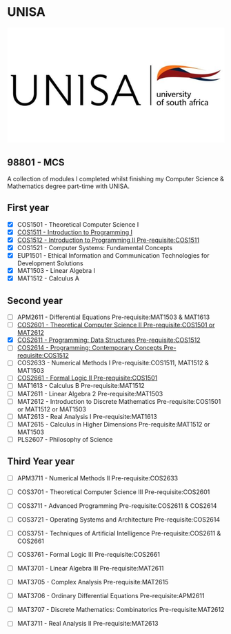 # UNISA

<p align="center">
  <img src="src/unisa.jpg"/>
</p>

## 98801 - MCS
A collection of modules I completed whilst finishing my Computer Science & Mathematics degree part-time with UNISA.

## First year
- [x] COS1501 - Theoretical Computer Science I 	
- [x] [COS1511 - Introduction to Programming I](https://github.com/luyandamncube/UNISA/tree/master/year1/COS1511) 	
- [x] [COS1512 - Introduction to Programming II 	Pre-requisite:COS1511](https://github.com/luyandamncube/UNISA/tree/master/year1/COS1512) 
- [x] COS1521 - Computer Systems: Fundamental Concepts 	
- [x] EUP1501 - Ethical Information and Communication Technologies for Development Solutions 	
- [x] MAT1503 - Linear Algebra I 	
- [x] MAT1512 - Calculus A

## Second year
- [ ] APM2611 - Differential Equations 	Pre-requisite:MAT1503 & MAT1613
- [ ] [COS2601 - Theoretical Computer Science II 	Pre-requisite:COS1501 or MAT2612](https://github.com/luyandamncube/UNISA/tree/master/year2/COS2601)
- [x] [COS2611 - Programming: Data Structures 	Pre-requisite:COS1512](https://github.com/luyandamncube/UNISA/tree/master/year2/COS2611)
- [ ] [COS2614 - Programming: Contemporary Concepts 	Pre-requisite:COS1512](https://github.com/luyandamncube/UNISA/tree/master/year2/COS2614)
- [ ] COS2633 - Numerical Methods I 	Pre-requisite:COS1511, MAT1512 & MAT1503
- [ ] [COS2661 - Formal Logic II 	Pre-requisite:COS1501](https://github.com/luyandamncube/UNISA/tree/master/year2/COS2661)
- [ ] MAT1613 - Calculus B 	Pre-requisite:MAT1512
- [ ] MAT2611 - Linear Algebra 2 	Pre-requisite:MAT1503
- [ ] MAT2612 - Introduction to Discrete Mathematics 	Pre-requisite:COS1501 or MAT1512 or MAT1503
- [ ] MAT2613 - Real Analysis I 	Pre-requisite:MAT1613
- [ ] MAT2615 - Calculus in Higher Dimensions 	Pre-requisite:MAT1512 or MAT1503
- [ ] PLS2607 - Philosophy of Science

## Third Year year
- [ ] APM3711 - Numerical Methods II 	Pre-requisite:COS2633
- [ ] COS3701 - Theoretical Computer Science III 	Pre-requisite:COS2601
- [ ] COS3711 - Advanced Programming 	Pre-requisite:COS2611 & COS2614
- [ ] COS3721 - Operating Systems and Architecture 	Pre-requisite:COS2614
- [ ] COS3751 - Techniques of Artificial Intelligence 	Pre-requisite:COS2611 & COS2661
- [ ] COS3761 - Formal Logic III 	Pre-requisite:COS2661
- [ ] MAT3701 - Linear Algebra III 	Pre-requisite:MAT2611
- [ ] MAT3705 - Complex Analysis 	Pre-requisite:MAT2615
- [ ] MAT3706 - Ordinary Differential Equations 	Pre-requisite:APM2611
- [ ] MAT3707 - Discrete Mathematics: Combinatorics 	Pre-requisite:MAT2612
- [ ] MAT3711 - Real Analysis II 	Pre-requisite:MAT2613

